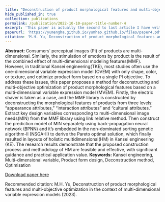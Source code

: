 ```yaml
---
title: "Deconstruction of product morphological features and multi-objective optimization in the context of multi-dimensional variable expression models"
hide_published_in: true
collection: publications
permalink: /publication/2022-10-10-paper-title-number-4
excerpt: 'This paper is actually the second to last article I have written so far. It is also the first time I have attempted to write an article with the goal of being included in the SCI. This bold attempt was made after I had written a considerable number of papers on Kansei Engineering and Neural Networks, and I believed that I had a certain mastery of the relevant knowledge.'
paperurl: 'https://yumengha.github.io/yumhao.github.io/files/paper4.pdf'
citation: 'M.H. Yu, Deconstruction of product morphological features and multi-objective optimization in the context of multi-dimensional variable expression models (2023).'
---
```

**Abstract:** Consumers’ perceptual images (PI) of products are multi-dimensional. Similarly, the stimulation of emotions by
product is the result of the combined effect of multi-dimensional modeling features(MMF). However, in traditional Kansei 
engineering(TKE), most studies often use the one-dimensional variable expression model (OVEM) with only shape, color, or 
texture, and optimize product form based on a single PI objective. To address these issues, this paper proposes a method for 
deconstructing and multi-objective optimization of product morphological features based on a multi-dimensional variable expression model (MVEM). Firstly, the electric shaver is taken as a case, and the MMF library is constructed by deconstructing 
the morphological features of products from three levels: “appearance attributes,” “interaction attributes” and “cultural attributes.” Extract key design variables corresponding to multi-dimensional image needs(MIN) from the MMF library using link 
relative method. Then construct the prediction model of MIN separately using back-propagation neural network (BPNN) and 
it’s embedded in the non-dominated sorting genetic algorithm-Ⅱ (NSGA-Ⅱ) to derive the Pareto optimal solution, which finally 
resulted in layouts of holistic multidimensional(HM) in Kansei engineering (KE). The research results demonstrate that the 
proposed construction process and methodology of HM are feasible and effective, with significant guidance and practical application value.
**Keywords:** Kansei engineering, Multi-dimensional variable, Product form design, Deconstruction method, Optimisation


[Download paper here](https://yumengha.github.io/yumhao.github.io/files/paper4.pdf)

Recommended citation: M.H. Yu, Deconstruction of product morphological features and multi-objective optimization in the context of multi-dimensional variable expression models (2023).

